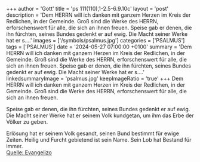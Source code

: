 +++
author = 'Gott'
title = 'ps 111(110),1-2.5-6.9.10c'
layout = 'post'
description = 'Dem HERRN will ich danken mit ganzem Herzen  im Kreis der Redlichen, in der Gemeinde. Groß sind die Werke des HERRN,  erforschenswert für alle, die sich an ihnen freuen.  Speise gab er denen, die ihn fürchten,  seines Bundes gedenkt er auf ewig. Die Macht seiner Werke hat er s....'
images = ['/symbols/psalmus.jpg']
categories = ['PSALMUS']
tags = ['PSALMUS']
date = '2024-05-27 07:00:00 +0100'
summary = 'Dem HERRN will ich danken mit ganzem Herzen  im Kreis der Redlichen, in der Gemeinde. Groß sind die Werke des HERRN,  erforschenswert für alle, die sich an ihnen freuen.  Speise gab er denen, die ihn fürchten,  seines Bundes gedenkt er auf ewig. Die Macht seiner Werke hat er s....'
linkedsummaryImage = 'psalmus.jpg'
keepImageRatio = 'true'
+++
Dem HERRN will ich danken mit ganzem Herzen 
im Kreis der Redlichen, in der Gemeinde.
Groß sind die Werke des HERRN, 
erforschenswert für alle, die sich an ihnen freuen.

Speise gab er denen, die ihn fürchten, 
seines Bundes gedenkt er auf ewig.
Die Macht seiner Werke hat er seinem Volk kundgetan, 
um ihm das Erbe der Völker zu geben.<!--more-->

Erlösung hat er seinem Volk gesandt, 
seinen Bund bestimmt für ewige Zeiten. 
Heilig und Furcht gebietend ist sein Name.
Sein Lob hat Bestand für immer.<br> [Quelle: Evangelizo](https://evangeliumtagfuertag.org/DE/gospel)